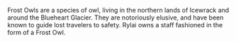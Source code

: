Frost Owls are a species of owl, living in the northern lands of Icewrack and around the Blueheart Glacier. They are notoriously elusive, and have been known to guide lost travelers to safety. Rylai owns a staff fashioned in the form of a Frost Owl.

